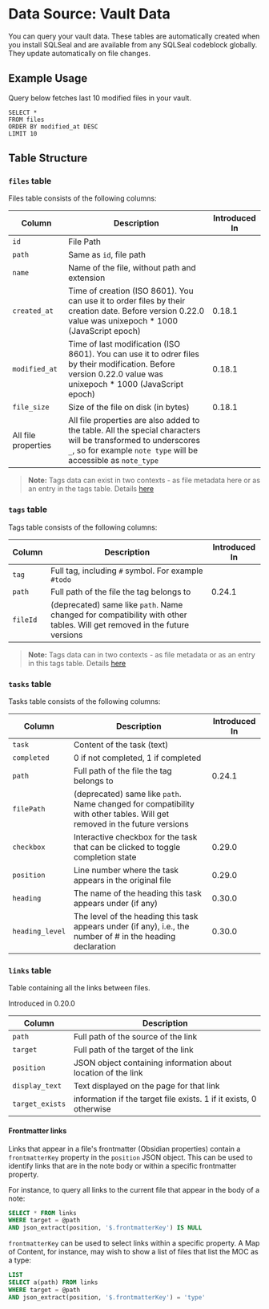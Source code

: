 # Data Source: Vault Data
You can query your vault data. These tables are automatically created when you install SQLSeal and are available from any SQLSeal codeblock globally. They update automatically on file changes.

## Example Usage
Query below fetches last 10 modified files in your vault.
```sqlseal
SELECT *
FROM files
ORDER BY modified_at DESC
LIMIT 10
```

## Table Structure
### `files` table
Files table consists of the following columns:

| Column              | Description                                                                                                                                                                      | Introduced In |
| ------------------- | -------------------------------------------------------------------------------------------------------------------------------------------------------------------------------- | ------------- |
| `id`                | File Path                                                                                                                                                                        |               |
| `path`              | Same as `id`, file path                                                                                                                                                          |               |
| `name`              | Name of the file, without path and extension                                                                                                                                     |               |
| `created_at`        | Time of creation (ISO 8601). You can use it to order files by their creation date. Before version 0.22.0 value was unixepoch * 1000 (JavaScript epoch)                           | 0.18.1        |
| `modified_at`       | Time of last modification (ISO 8601). You can use it to odrer files by their modification. Before version 0.22.0 value was unixepoch * 1000 (JavaScript epoch)                   | 0.18.1        |
| `file_size`         | Size of the file on disk (in bytes)                                                                                                                                              | 0.18.1        |
| All file properties | All file properties are also added to the table. All the special characters will be transformed to underscores `_`, so for example `note type` will be accessible as `note_type` |               |

> **Note:** Tags data can exist in two contexts - as file metadata here or as an entry in the tags table. Details [here](../faq/understanding-tags.md)

### `tags` table
Tags table consists of the following columns:

| Column   | Description                                                                                                              | Introduced In |
| -------- | ------------------------------------------------------------------------------------------------------------------------ | ------------- |
| `tag`    | Full tag, including `#` symbol. For example `#todo`                                                                      |               |
| `path`   | Full path of the file the tag belongs to                                                                                 | 0.24.1        |
| `fileId` | (deprecated) same like `path`. Name changed for compatibility with other tables. Will get removed in the future versions |               |

> **Note:** Tags data can in two contexts - as file metadata or as an entry in this tags table. Details [here](../faq/understanding-tags.md)

### `tasks` table
Tasks table consists of the following columns:

| Column          | Description                                                                                                              | Introduced In |
| --------------- |--------------------------------------------------------------------------------------------------------------------------| ------------- |
| `task`          | Content of the task (text)                                                                                               |               |
| `completed`     | 0 if not completed, 1 if completed                                                                                       |               |
| `path`          | Full path of the file the tag belongs to                                                                                 | 0.24.1        |
| `filePath`      | (deprecated) same like `path`. Name changed for compatibility with other tables. Will get removed in the future versions |               |
| `checkbox`      | Interactive checkbox for the task that can be clicked to toggle completion state                                         | 0.29.0        |
| `position`      | Line number where the task appears in the original file                                                                  | 0.29.0        |
| `heading`       | The name of the heading this task appears under (if any)                                                                 | 0.30.0        |
| `heading_level` | The level of the heading this task appears under (if any), i.e., the number of # in the heading declaration              | 0.30.0        |

### `links` table
Table containing all the links between files.

Introduced in 0.20.0

| Column          | Description                                                        |
| --------------- | ------------------------------------------------------------------ |
| `path`          | Full path of the source of the link                                |
| `target`        | Full path of the target of the link                                |
| `position`      | JSON object containing information about location of the link      |
| `display_text`  | Text displayed on the page for that link                           |
| `target_exists` | information if the target file exists. 1 if it exists, 0 otherwise |


#### Frontmatter links

Links that appear in a file's frontmatter (Obsidian properties) contain a `frontmatterKey` property in the `position`
JSON object. This can be used to identify links that are in the note body or within a specific frontmatter property.

For instance, to query all links to the current file that appear in the body of a note:

```sql
SELECT * FROM links
WHERE target = @path
AND json_extract(position, '$.frontmatterKey') IS NULL
```

`frontmatterKey` can be used to select links within a specific property. A Map of Content, for instance, may wish to
show a list of files that list the MOC as a type:

```sql
LIST
SELECT a(path) FROM links
WHERE target = @path
AND json_extract(position, '$.frontmatterKey') = 'type'
```

